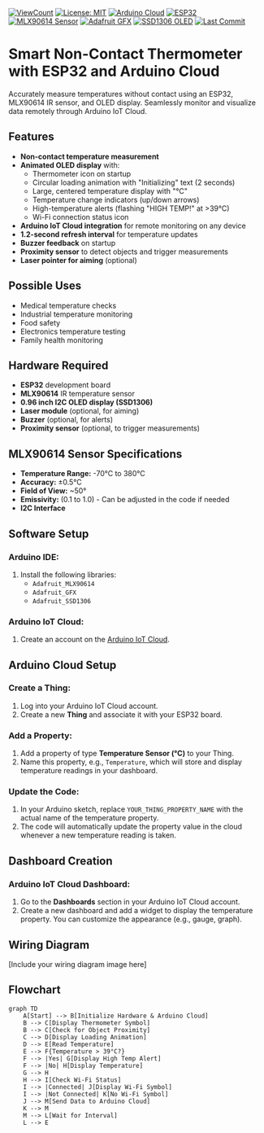 [![ViewCount](https://views.whatilearened.today/views/github/YOUR_USERNAME/YOUR_REPO_NAME.svg)](#)
[![License: MIT](https://img.shields.io/badge/License-MIT-yellow.svg)](#license)
[![Arduino Cloud](https://img.shields.io/badge/Arduino-Cloud-blue.svg)](#arduino-cloud-setup)
[![ESP32](https://img.shields.io/badge/ESP32-PlatformIO-blue.svg)](#hardware-required)
[![MLX90614 Sensor](https://img.shields.io/badge/MLX90614-Sensor-green.svg)](#hardware-required)
[![Adafruit GFX](https://img.shields.io/badge/Adafruit-GFX-orange.svg)](#software-setup)
[![SSD1306 OLED](https://img.shields.io/badge/SSD1306-OLED-yellow.svg)](#hardware-required)
[![Last Commit](https://img.shields.io/github/last-commit/pxvn/SmartThermometer-ESP32-ArduinoCloud)](#)

# Smart Non-Contact Thermometer with ESP32 and Arduino Cloud

Accurately measure temperatures without contact using an ESP32, MLX90614 IR sensor, and OLED display. Seamlessly monitor and visualize data remotely through Arduino IoT Cloud.

## Features

- **Non-contact temperature measurement**
- **Animated OLED display** with:
  - Thermometer icon on startup
  - Circular loading animation with "Initializing" text (2 seconds)
  - Large, centered temperature display with "°C"
  - Temperature change indicators (up/down arrows)
  - High-temperature alerts (flashing "HIGH TEMP!" at >39°C)
  - Wi-Fi connection status icon
- **Arduino IoT Cloud integration** for remote monitoring on any device
- **1.2-second refresh interval** for temperature updates
- **Buzzer feedback** on startup
- **Proximity sensor** to detect objects and trigger measurements
- **Laser pointer for aiming** (optional)

## Possible Uses

- Medical temperature checks
- Industrial temperature monitoring
- Food safety
- Electronics temperature testing
- Family health monitoring

## Hardware Required

- **ESP32** development board
- **MLX90614** IR temperature sensor
- **0.96 inch I2C OLED display (SSD1306)**
- **Laser module** (optional, for aiming)
- **Buzzer** (optional, for alerts)
- **Proximity sensor** (optional, to trigger measurements)

## MLX90614 Sensor Specifications

- **Temperature Range:** -70°C to 380°C
- **Accuracy:** ±0.5°C
- **Field of View:** ~50°
- **Emissivity:** (0.1 to 1.0) - Can be adjusted in the code if needed
- **I2C Interface**

## Software Setup

### Arduino IDE:

1. Install the following libraries:
   - `Adafruit_MLX90614`
   - `Adafruit_GFX`
   - `Adafruit_SSD1306`

### Arduino IoT Cloud:

1. Create an account on the [Arduino IoT Cloud](https://create.arduino.cc/iot/home).

## Arduino Cloud Setup

### Create a Thing:

1. Log into your Arduino IoT Cloud account.
2. Create a new **Thing** and associate it with your ESP32 board.

### Add a Property:

1. Add a property of type **Temperature Sensor (°C)** to your Thing.
2. Name this property, e.g., `Temperature`, which will store and display temperature readings in your dashboard.

### Update the Code:

1. In your Arduino sketch, replace `YOUR_THING_PROPERTY_NAME` with the actual name of the temperature property.
2. The code will automatically update the property value in the cloud whenever a new temperature reading is taken.

## Dashboard Creation

### Arduino IoT Cloud Dashboard:

1. Go to the **Dashboards** section in your Arduino IoT Cloud account.
2. Create a new dashboard and add a widget to display the temperature property. You can customize the appearance (e.g., gauge, graph).

## Wiring Diagram

[Include your wiring diagram image here]

## Flowchart

```mermaid
graph TD
    A[Start] --> B[Initialize Hardware & Arduino Cloud]
    B --> C[Display Thermometer Symbol]
    B --> C[Check for Object Proximity]
    C --> D[Display Loading Animation]
    D --> E[Read Temperature]
    E --> F{Temperature > 39°C?}
    F --> |Yes| G[Display High Temp Alert]
    F --> |No| H[Display Temperature]
    G --> H
    H --> I[Check Wi-Fi Status]
    I --> |Connected| J[Display Wi-Fi Symbol]
    I --> |Not Connected| K[No Wi-Fi Symbol]
    J --> M[Send Data to Arduino Cloud]
    K --> M
    M --> L[Wait for Interval]
    L --> E
